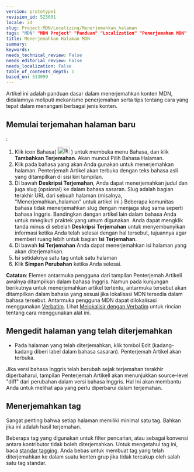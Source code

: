 ```yaml
---
version: prototype1
revision_id: 525601
locale: id
slug: Project:MDN/Localizing/Menerjemahkan_halaman
tags: "MDN" "MDN Project" "Panduan" "Localization" "Penerjemahan MDN"
title: Menerjemahkan Halaman MDN
summary: 
keywords: 
needs_technical_review: False
needs_editorial_review: False
needs_localization: False
table_of_contents_depth: 1
based_on: 513099
---
```

<p><span id="result_box" lang="id"><span title="This article is a basic guide to translating content on MDN, including both the mechanics of translation work and tips on the proper way to handle various types of content.
">Artikel ini adalah panduan dasar dalam menerjemahkan konten MDN</span></span>, didalamnya meliputi <span id="result_box" lang="id"><span title="This article is a basic guide to translating content on MDN, including both the mechanics of translation work and tips on the proper way to handle various types of content.
">mekanisme penerjemahan serta tips tentang cara yang tepat dalam menangani berbagai jenis konten.</span></span></p>
<h2 id="Starting_a_new_page_translation">Memulai terjemahan halaman baru</h2>
<p><span id="result_box" lang="id"><span title="When you come across a page you'd like to translate into your language, follow these steps:

&nbsp;&nbsp;&nbsp;&nbsp;">Bila Anda menemukan halaman yang ingin Anda terjemahkan ke dalam bahasa Anda, ikuti langkah-langkah berikut</span></span>:</p>
<ol>
 <li><span id="result_box" lang="id"><span title="Click the Languages icon (The icon that opens the Languages menu) to open the Languages menu, and click Add a Translation.">Klik icon Bahasa( </span></span><img alt="Ikon yang membuka menu Languages" src="https://mdn.mozillademos.org/files/6759/languages_icon.png" style="width: 33px; height: 19px;" /><span id="result_box" lang="id"><span title="Click the Languages icon (The icon that opens the Languages menu) to open the Languages menu, and click Add a Translation."> ​​) untuk membuka menu Bahasa​​, dan klik <strong>Tambahkan Terjemahan</strong>. </span></span><span id="result_box" lang="id"><span title="The Select Languages page appears.
&nbsp;&nbsp;&nbsp;&nbsp;">Akan muncul </span></span><span id="result_box" lang="id"><span title="The Select Languages page appears.
&nbsp;&nbsp;&nbsp;&nbsp;">Pilih Bahasa Halaman.&nbsp;</span></span></li>
 <li><span id="result_box" lang="id"><span title="Click the language that you want to translate the page into.">Klik pada bahasa yang akan Anda gunakan untuk menerjemahkan halaman. </span><span title="The Translating Article view opens with the original language text displayed on the left side of the view.
&nbsp;&nbsp;&nbsp;&nbsp;">Penterjemah Artikel akan terbuka dengan teks bahasa asli yang ditampilkan di sisi kiri tampilan.</span></span></li>
 <li><span id="result_box" lang="id"><span title="Under Translate Description, you can translate the title and optionally the slug into the target language.">Di bawah <strong>Deskripsi Terjemahan</strong>, Anda dapat menerjemahkan judul dan juga slug (opsional) ke dalam </span></span><span id="result_box" lang="id"><span title="Under Translate Description, you can translate the title and optionally the slug into the target language.">bahasa </span></span><span id="result_box" lang="id"><span title="Under Translate Description, you can translate the title and optionally the slug into the target language.">sasaran</span></span><span id="result_box" lang="id"><span title="Under Translate Description, you can translate the title and optionally the slug into the target language.">. Slug </span><span title="The slug is the last part of the URL of a page (for example, &quot;Translating_pages&quot; for this article.) Some language communities do not translate the slug, keeping the same slug as English.">adalah bagian terakhir URL dari sebuah halaman (misalnya, "Menerjemahkan_halaman" untuk artikel ini.) Beberapa komunitas bahasa tidak menerjemahkan slug dengan menjaga slug sama seperti bahasa Inggris. </span></span><span id="result_box" lang="id"><span title="Compare with other articles in your language to determine the common practice.">Bandingkan dengan artikel lain dalam bahasa Anda untuk mnegikuti praktek yang umum digunakan. </span><span title="You can click the minus sign next to Translate Description to hide this information when you are done with it, to make more room for the Translate Content section.
&nbsp;&nbsp;&nbsp;&nbsp;">Anda dapat mengklik tanda minus di sebelah <span id="result_box" lang="id"><span title="Under Translate Description, you can translate the title and optionally the slug into the target language."><strong>Deskripsi Terjemahan</strong></span></span> untuk menyembunyikan informasi ketika Anda telah selesai dengan hal tersebut, tujuannya agar memberi ruang lebih untuk bagian <strong>Isi Terjemahan</strong>.</span></span></li>
 <li><span id="result_box" lang="id"><span title="Under Translate Content, translate the body of the page.
&nbsp;&nbsp;&nbsp;&nbsp;">Di bawah <span id="result_box" lang="id"><span title="You can click the minus sign next to Translate Description to hide this information when you are done with it, to make more room for the Translate Content section.
&nbsp;&nbsp;&nbsp;&nbsp;"><strong>Isi Terjemahan</strong></span></span> Anda dapat menerjemahkan isi halaman yang akan diterjemahkan</span></span>.</li>
 <li><span id="result_box" lang="id"><span title="Fill at least one tag for the page
&nbsp;&nbsp;&nbsp;&nbsp;">Isi setidaknya satu tag untuk satu halaman</span></span></li>
 <li><span id="result_box" lang="id"><span title="Click Save Changes when you are done.">Klik <strong>Simpan Perubahan</strong> ketika Anda selesai</span></span>.</li>
</ol>
<div class="note">
 <strong><span id="result_box" lang="id"><span class="hps">Catatan</span></span></strong><span id="result_box" lang="id"><span>:</span> <span class="hps">Elemen antarmuka pengguna</span> <span class="hps">dari</span> <span class="hps">tampilan</span> <span id="result_box" lang="id"><span title="The Translating Article view opens with the original language text displayed on the left side of the view.
&nbsp;&nbsp;&nbsp;&nbsp;">Penterjemah Artikel</span></span><span class="hps">l</span> <span class="hps">awalnya</span> <span class="hps">ditampilkan dalam bahasa Inggris</span><span>.</span> <span class="hps">Namun pada</span> <span class="hps">kunjungan berikutnya</span> <span class="hps">untuk menerjemahkan</span> <span class="hps">artikel tertentu</span><span>,</span> antarmuka <span class="hps">tersebut akan ditampilkan</span> <span class="hps">dalam bahasa yang sesuai</span> <span class="hps">jika</span> <span class="hps">lokalisasi</span> <span class="hps">MDN</span> <span class="hps">tersedia</span> dalam <span class="hps">bahasa tersebut</span><span>.</span> A</span><span id="result_box" lang="id"><span class="hps">ntarmuka pengguna </span></span><span id="result_box" lang="id"><span class="hps">MDN</span> <span class="hps">dapat</span> <span class="hps">dilokalisasi menggunakan</span> <a href="https://localize.mozilla.org/projects/mdn/" title="https://localize.mozilla.org/projects/mdn/"><span class="hps">Verbatim</span></a><span>.</span> <span class="hps">Lihat</span> <a href="/en-US/docs/Mozilla/Localization/Localizing_with_Verbatim" title="/en-US/docs/Mozilla/Localization/Localizing_with_Verbatim"><span class="hps">Melokalisir</span> <span class="hps">dengan</span> <span class="hps">Verbatim</span></a> <span class="hps">untuk rincian</span> <span class="hps">tentang cara menggunakan</span> <span class="hps">alat ini</span><span>.</span></span></div>
<h2 id="Editing_a_translated_page"><span id="result_box" lang="id"><span class="hps">Mengedit</span> <span class="hps">halaman</span> yang telah <span class="hps">diterjemahkan</span></span></h2>
<ul>
 <li><span id="result_box" lang="id"><span class="hps">Pada halaman</span> <span class="hps">yang telah diterjemahkan,</span> <span class="hps">klik tombol</span> <span class="hps atn">Edit (</span><span>kadang-kadang</span> <span class="hps">diberi label</span> <span class="hps">dalam bahasa sasaran</span><span>)</span><span>.</span> <span class="hps">Penterjemah</span> <span class="hps">Artikel</span> <span class="hps">akan terbuka</span><span>.</span></span></li>
</ul>
<p><span id="result_box" lang="id"><span class="hps">Jika</span> <span class="hps">versi bahasa Inggris</span> <span class="hps">telah</span> <span class="hps">berubah sejak</span> <span class="hps">terjemahan</span> <span class="hps">terakhir diperbaharui</span><span>,</span> <span class="hps">tampilan</span> <span id="result_box" lang="id"><span title="The Translating Article view opens with the original language text displayed on the left side of the view.
&nbsp;&nbsp;&nbsp;&nbsp;">Penterjemah Artikel</span></span><span class="hps">l</span> <span class="hps">akan menunjukkan</span> source-level <span class="hps atn">"</span><span>diff</span><span>"</span> <span class="hps">dari perubahan</span> <span class="hps">dalam versi bahasa Inggris</span><span>. Hal</span> <span class="hps">Ini akan membantu Anda</span> untuk <span class="hps">melihat apa yang</span> <span class="hps">perlu diperbarui</span> <span class="hps">dalam terjemahan</span></span>.</p>
<h2 id="Translating_tags"><span id="result_box" lang="id"><span class="hps">Menerjemahkan</span> <span class="hps">tag</span></span></h2>
<p><span id="result_box" lang="id"><span class="hps">Sangat penting bahwa</span> <span class="hps">setiap halaman</span> memiliki minimal <span class="hps">satu</span> <span class="hps">tag</span><span>.</span> <span class="hps">Bahkan jika ini adalah hasil</span> <span class="hps">terjemahan</span><span>.</span></span></p>
<p><span id="result_box" lang="id"><span class="hps">Beberapa tag</span> <span class="hps">yang</span> <span class="hps">digunakan untuk</span> <span class="hps">filter pencarian</span><span>,</span> <span class="hps">atau sebagai</span> <span class="hps">konvensi</span> <span class="hps">antara</span> <span class="hps">kontributor</span> t<span class="hps">idak boleh</span> <span class="hps">diterjemahkan</span><span>.</span> <span class="hps">Untuk mengetahui</span> <span class="hps">tag ini</span><span>,</span> <span class="hps">baca</span> <a href="/en-US/docs/Project:MDN/Contributing/Tagging_standards"><span class="hps">standar</span> </a><span class="hps"><a href="/en-US/docs/Project:MDN/Contributing/Tagging_standards">tagging</a>.</span> <span class="hps">Anda bebas untuk</span> <span class="hps">membuat tag</span> yang telah <span class="hps">diterjemahkan</span> <span class="hps">ke</span> <span class="hps">dalam suatu konten grup</span> <span class="hps">jika</span> <span class="hps">tidak tercakup oleh</span> <span class="hps">salah satu tag</span> <span class="hps">standar</span><span>.</span></span></p>

